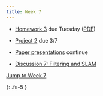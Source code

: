 ```yaml
---
title: Week 7
---
```

- [Homework 3](https://ucb-ee106.github.io/106b-sp23site/assets/hw/hw3.zip) due Tuesday ([PDF](https://ucb-ee106.github.io/106b-sp23site/assets/hw/hw3/Homework_3__Path_Planning.pdf))

- [Project 2](https://ucb-ee106.github.io/106b-sp23site/assets/proj/proj2.pdf) due 3/7

- [Paper presentations](https://docs.google.com/spreadsheets/d/1R_x_skHDTk3o6-p1RcqvzdAZNXh3GBEzwrG-fD-mpQ0/edit#gid=490407880) continue

- [Discussion 7: Filtering and SLAM](https://ucb-ee106.github.io/106b-sp23site/assets/disc/Discussion_7_SLAM.pdf)

<a href="#Week7">Jump to Week 7 </a>

{: .fs-5 }
